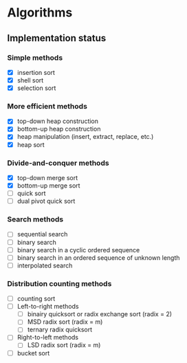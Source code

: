 # Algorithms

## Implementation status

### Simple methods

- [x] insertion sort
- [x] shell sort
- [x] selection sort

### More efficient methods

- [x] top-down heap construction
- [x] bottom-up heap construction
- [x] heap manipulation (insert, extract, replace, etc.)
- [x] heap sort

### Divide-and-conquer methods

- [x] top-down merge sort
- [x] bottom-up merge sort
- [ ] quick sort
- [ ] dual pivot quick sort

### Search methods

- [ ] sequential search
- [ ] binary search
- [ ] binary search in a cyclic ordered sequence
- [ ] binary search in an ordered sequence of unknown length
- [ ] interpolated search

### Distribution counting methods

- [ ] counting sort
- [ ] Left-to-right methods
  - [ ] binairy quicksort or radix exchange sort (radix = 2)
  - [ ] MSD radix sort (radix = m)
  - [ ] ternary radix quicksort
- [ ] Right-to-left methods
  - [ ] LSD radix sort (radix = m)
- [ ] bucket sort